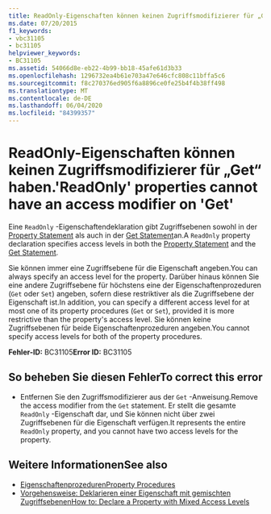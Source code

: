 ```yaml
---
title: ReadOnly-Eigenschaften können keinen Zugriffsmodifizierer für „Get“ haben.
ms.date: 07/20/2015
f1_keywords:
- vbc31105
- bc31105
helpviewer_keywords:
- BC31105
ms.assetid: 54066d8e-eb22-4b99-bb18-45afe61d3b33
ms.openlocfilehash: 1296732ea4b61e703a47e646cfc808c11bffa5c6
ms.sourcegitcommit: f8c270376ed905f6a8896ce0fe25b4f4b38ff498
ms.translationtype: MT
ms.contentlocale: de-DE
ms.lasthandoff: 06/04/2020
ms.locfileid: "84399357"
---
```

# <a name="readonly-properties-cannot-have-an-access-modifier-on-get"></a><span data-ttu-id="3d36b-102">ReadOnly-Eigenschaften können keinen Zugriffsmodifizierer für „Get“ haben.</span><span class="sxs-lookup"><span data-stu-id="3d36b-102">'ReadOnly' properties cannot have an access modifier on 'Get'</span></span>
<span data-ttu-id="3d36b-103">Eine `ReadOnly` -Eigenschaftendeklaration gibt Zugriffsebenen sowohl in der [Property Statement](../language-reference/statements/property-statement.md) als auch in der [Get Statement](../language-reference/statements/get-statement.md)an.</span><span class="sxs-lookup"><span data-stu-id="3d36b-103">A `ReadOnly` property declaration specifies access levels in both the [Property Statement](../language-reference/statements/property-statement.md) and the [Get Statement](../language-reference/statements/get-statement.md).</span></span>  
  
 <span data-ttu-id="3d36b-104">Sie können immer eine Zugriffsebene für die Eigenschaft angeben.</span><span class="sxs-lookup"><span data-stu-id="3d36b-104">You can always specify an access level for the property.</span></span> <span data-ttu-id="3d36b-105">Darüber hinaus können Sie eine andere Zugriffsebene für höchstens eine der Eigenschaftenprozeduren (`Get` oder `Set`) angeben, sofern diese restriktiver als die Zugriffsebene der Eigenschaft ist.</span><span class="sxs-lookup"><span data-stu-id="3d36b-105">In addition, you can specify a different access level for at most one of its property procedures (`Get` or `Set`), provided it is more restrictive than the property's access level.</span></span> <span data-ttu-id="3d36b-106">Sie können keine Zugriffsebenen für beide Eigenschaftenprozeduren angeben.</span><span class="sxs-lookup"><span data-stu-id="3d36b-106">You cannot specify access levels for both of the property procedures.</span></span>  
  
 <span data-ttu-id="3d36b-107">**Fehler-ID:** BC31105</span><span class="sxs-lookup"><span data-stu-id="3d36b-107">**Error ID:** BC31105</span></span>  
  
## <a name="to-correct-this-error"></a><span data-ttu-id="3d36b-108">So beheben Sie diesen Fehler</span><span class="sxs-lookup"><span data-stu-id="3d36b-108">To correct this error</span></span>  
  
- <span data-ttu-id="3d36b-109">Entfernen Sie den Zugriffsmodifizierer aus der `Get` -Anweisung.</span><span class="sxs-lookup"><span data-stu-id="3d36b-109">Remove the access modifier from the `Get` statement.</span></span> <span data-ttu-id="3d36b-110">Er stellt die gesamte `ReadOnly` -Eigenschaft dar, und Sie können nicht über zwei Zugriffsebenen für die Eigenschaft verfügen.</span><span class="sxs-lookup"><span data-stu-id="3d36b-110">It represents the entire `ReadOnly` property, and you cannot have two access levels for the property.</span></span>  
  
## <a name="see-also"></a><span data-ttu-id="3d36b-111">Weitere Informationen</span><span class="sxs-lookup"><span data-stu-id="3d36b-111">See also</span></span>

- [<span data-ttu-id="3d36b-112">Eigenschaftenprozeduren</span><span class="sxs-lookup"><span data-stu-id="3d36b-112">Property Procedures</span></span>](../programming-guide/language-features/procedures/property-procedures.md)
- [<span data-ttu-id="3d36b-113">Vorgehensweise: Deklarieren einer Eigenschaft mit gemischten Zugriffsebenen</span><span class="sxs-lookup"><span data-stu-id="3d36b-113">How to: Declare a Property with Mixed Access Levels</span></span>](../programming-guide/language-features/procedures/how-to-declare-a-property-with-mixed-access-levels.md)
